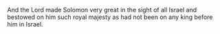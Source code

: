 And the Lord made Solomon very great in the sight of all Israel and bestowed on him such royal majesty as had not been on any king before him in Israel.
